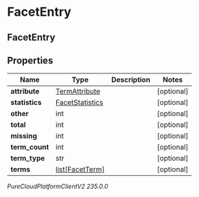 # FacetEntry

## FacetEntry

## Properties

|Name | Type | Description | Notes|
|------------ | ------------- | ------------- | -------------|
| **attribute** | [TermAttribute](TermAttribute) |  | [optional] |
| **statistics** | [FacetStatistics](FacetStatistics) |  | [optional] |
| **other** | int |  | [optional] |
| **total** | int |  | [optional] |
| **missing** | int |  | [optional] |
| **term_count** | int |  | [optional] |
| **term_type** | str |  | [optional] |
| **terms** | [list[FacetTerm]](FacetTerm) |  | [optional] |



_PureCloudPlatformClientV2 235.0.0_

